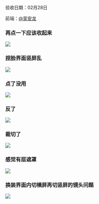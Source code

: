 验收日期：02月28日

前端：[@吴安龙](undefined/fsmhjewn)

### 再点一下应该收起来
![](https://cdn.nlark.com/yuque/0/2025/png/26927517/1740730204695-48fd0300-9b3b-40ce-a1d3-059150bed056.png)

### 捏脸界面竖屏乱
![](https://cdn.nlark.com/yuque/0/2025/png/26927517/1740730215491-5b2b5a93-7391-46cb-a90d-50d0094b67b3.png)

### 点了没用
![](https://cdn.nlark.com/yuque/0/2025/png/26927517/1740730233597-4de36310-267f-4773-bde3-b499e2083d6f.png)

### 反了
![](https://cdn.nlark.com/yuque/0/2025/png/26927517/1740730244532-1c201575-8e7d-48f4-bbfa-4ec62262ae00.png)

### 裁切了
![](https://cdn.nlark.com/yuque/0/2025/png/26927517/1740730263704-56c8ff5f-5aac-4470-93e5-233662f34bf3.png)

### 感觉有层遮罩
![](https://cdn.nlark.com/yuque/0/2025/png/26927517/1740730284846-d1732442-2f16-444d-b0e6-97d7c50fca69.png)

### 换装界面内切横屏再切竖屏的镜头问题
![](https://cdn.nlark.com/yuque/0/2025/png/26927517/1740730310843-55d58dd2-86f2-4cb0-8d7b-3b5e2c06f41b.png)







